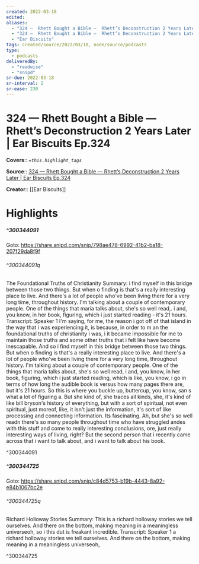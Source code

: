 ```yaml
---
created: 2022-03-18
edited:
aliases:
  - "324 —  Rhett Bought a Bible —  Rhett’s Deconstruction 2 Years Later | Ear Biscuits Ep.324"
  - "324 —  Rhett Bought a Bible —  Rhett’s Deconstruction 2 Years Later | Ear Biscuits Ep.324 by Ear Biscuits"
  - "Ear Biscuits"
tags: created/source/2022/03/18, node/source/podcasts
type: 
  - podcasts
deliveredBy: 
  - "readwise"
  - "snipd"
sr-due: 2022-03-18
sr-interval: 2
sr-ease: 230
---
```

# 324 —  Rhett Bought a Bible —  Rhett’s Deconstruction 2 Years Later | Ear Biscuits Ep.324

**Covers**:: 
*`=this.highlight_tags`*

**Source**:: [324 —  Rhett Bought a Bible —  Rhett’s Deconstruction 2 Years Later | Ear Biscuits Ep.324](https://share.snipd.com/episode/f5e850c2-4d31-4d8e-8aed-fc24d68e89ed)

**Creator**:: [[Ear Biscuits]]

# Highlights
##### ^300344091


Goto: https://share.snipd.com/snip/798ae478-6992-41b2-ba18-207f29da8f9f  

###### ^300344091q

The Foundational Truths of Christianity
Summary:
i find myself in this bridge between those two things. But when o finding is that's a really interesting place to live. And there's a lot of people who've been living there for a very long time, throughout history. I'm talking about a couple of contemporary people. One of the things that maria talks about, she's so well read,. i and, you know, in her book, figuring, which i just started reading - it's 21 hours.
Transcript:
Speaker 1
I'm saying, for me, the reason i got off of that island in the way that i was experiencing it, is because, in order to m an the foundational truths of christianity i was, i it became impossible for me to maintain those truths and some other truths that i felt like have become inescapable. And so i find myself in this bridge between those two things. But when o finding is that's a really interesting place to live. And there's a lot of people who've been living there for a very long time, throughout history. I'm talking about a couple of contemporary people. One of the things that maria talks about, she's so well read, i and, you know, in her book, figuring, which i just started reading, which is like, you know, i go in terms of how long the audible book is versus how many pages there are, but it's 21 hours. So this is where you buckle up, buttercup, you know, san s what a lot of figuring a. But she kind of, she traces all kinds, she, it's kind of like bill bryson's history of everything, but with a sort of spiritual, not even spiritual, just moreof, like, it isn't just the information, it's sort of like processing and connecting information. Its fascinating. Ah, but she's so well readn there's so many people throughout time who have struggled andes with this stuff and come to really interesting conclusions, ore, just really interesting ways of living, right? But the second person that i recently came across that i want to talk about, and i want to talk about his book. 

^300344091

##### ^300344725


Goto: https://share.snipd.com/snip/c84d5753-b19b-4443-8a92-e84b1067bc2e  

###### ^300344725q

Richard Holloway Stories
Summary:
This is a richard holloway stories we tell ourselves. And there on the bottom, making meaning in a meaningless universeoh, so i this dut is freakant incredible.
Transcript:
Speaker 1
a richard holloway stories we tell ourselves. And there on the bottom, making meaning in a meaningless universeoh, 

^300344725

